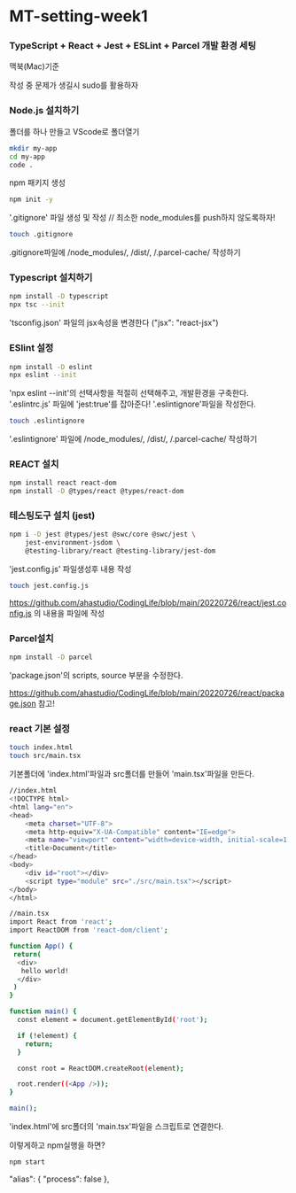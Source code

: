 # MT-setting-week1

### TypeScript + React + Jest + ESLint + Parcel 개발 환경 세팅

맥북(Mac)기준

작성 중 문제가 생길시 sudo를 활용하자


### Node.js 설치하기

폴더를 하나 만들고 VScode로 폴더열기

```bash
mkdir my-app
cd my-app
code .
```

npm 패키지 생성

```bash
npm init -y
```

'.gitignore' 파일 생성 및 작성 // 최소한  node_modules를 push하지 않도록하자!

```bash
touch .gitignore
```

.gitignore파일에 /node_modules/, /dist/, /.parcel-cache/ 작성하기


### Typescript 설치하기

```bash
npm install -D typescript
npx tsc --init
```

'tsconfig.json' 파일의 jsx속성을 변경한다 ("jsx": "react-jsx")


### ESlint 설정


```bash
npm install -D eslint
npx eslint --init
```

'npx eslint --init'의 선택사항을 적절히 선택해주고, 개발환경을 구축한다. '.eslintrc.js' 파일에 'jest:true'를 잡아준다!
'.eslintignore'파일을 작성한다.

```bash
touch .eslintignore
```

'.eslintignore' 파일에 /node_modules/, /dist/, /.parcel-cache/ 작성하기


### REACT 설치

```bash
npm install react react-dom
npm install -D @types/react @types/react-dom
```

### 테스팅도구 설치 (jest)

```bash
npm i -D jest @types/jest @swc/core @swc/jest \
    jest-environment-jsdom \
    @testing-library/react @testing-library/jest-dom
```

'jest.config.js' 파일생성후 내용 작성

```bash
touch jest.config.js
```

https://github.com/ahastudio/CodingLife/blob/main/20220726/react/jest.config.js 의 내용을 파일에 작성

### Parcel설치 

```bash
npm install -D parcel
```

'package.json'의 scripts, source 부분을 수정한다.

https://github.com/ahastudio/CodingLife/blob/main/20220726/react/package.json 참고!


### react 기본 설정


```bash
touch index.html
touch src/main.tsx
```
기본폴더에 'index.html'파일과 src폴더를 만들어 'main.tsx'파일을 만든다.

```bash
//index.html
<!DOCTYPE html>
<html lang="en">
<head>
    <meta charset="UTF-8">
    <meta http-equiv="X-UA-Compatible" content="IE=edge">
    <meta name="viewport" content="width=device-width, initial-scale=1.0">
    <title>Document</title>
</head>
<body>
    <div id="root"></div>
    <script type="module" src="./src/main.tsx"></script>
</body>
</html>
```



```bash
//main.tsx
import React from 'react';
import ReactDOM from 'react-dom/client';

function App() {
 return(
  <div>
   hello world!
  </div>
 )
}

function main() {
  const element = document.getElementById('root');

  if (!element) {
    return;
  }

  const root = ReactDOM.createRoot(element);

  root.render((<App />));
}

main();
```

'index.html'에 src폴더의 'main.tsx'파일을 스크립트로 연결한다.


이렇게하고 npm실행을 하면?

```bash
npm start
```

"alias": {
    "process": false
  },